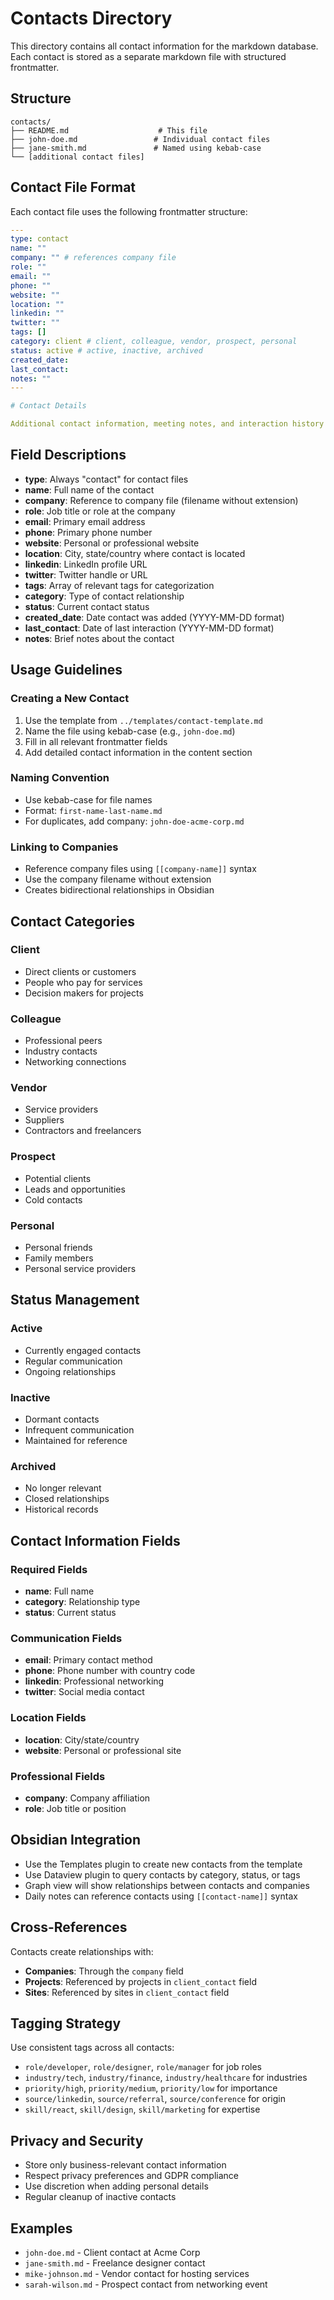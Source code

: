 # Contacts Directory

This directory contains all contact information for the markdown database. Each contact is stored as a separate markdown file with structured frontmatter.

## Structure

```
contacts/
├── README.md                    # This file
├── john-doe.md                 # Individual contact files
├── jane-smith.md               # Named using kebab-case
└── [additional contact files]
```

## Contact File Format

Each contact file uses the following frontmatter structure:

```yaml
---
type: contact
name: ""
company: "" # references company file
role: ""
email: ""
phone: ""
website: ""
location: ""
linkedin: ""
twitter: ""
tags: []
category: client # client, colleague, vendor, prospect, personal
status: active # active, inactive, archived
created_date: 
last_contact: 
notes: ""
---

# Contact Details

Additional contact information, meeting notes, and interaction history go here.
```

## Field Descriptions

- **type**: Always "contact" for contact files
- **name**: Full name of the contact
- **company**: Reference to company file (filename without extension)
- **role**: Job title or role at the company
- **email**: Primary email address
- **phone**: Primary phone number
- **website**: Personal or professional website
- **location**: City, state/country where contact is located
- **linkedin**: LinkedIn profile URL
- **twitter**: Twitter handle or URL
- **tags**: Array of relevant tags for categorization
- **category**: Type of contact relationship
- **status**: Current contact status
- **created_date**: Date contact was added (YYYY-MM-DD format)
- **last_contact**: Date of last interaction (YYYY-MM-DD format)
- **notes**: Brief notes about the contact

## Usage Guidelines

### Creating a New Contact

1. Use the template from `../templates/contact-template.md`
2. Name the file using kebab-case (e.g., `john-doe.md`)
3. Fill in all relevant frontmatter fields
4. Add detailed contact information in the content section

### Naming Convention

- Use kebab-case for file names
- Format: `first-name-last-name.md`
- For duplicates, add company: `john-doe-acme-corp.md`

### Linking to Companies

- Reference company files using `[[company-name]]` syntax
- Use the company filename without extension
- Creates bidirectional relationships in Obsidian

## Contact Categories

### Client
- Direct clients or customers
- People who pay for services
- Decision makers for projects

### Colleague
- Professional peers
- Industry contacts
- Networking connections

### Vendor
- Service providers
- Suppliers
- Contractors and freelancers

### Prospect
- Potential clients
- Leads and opportunities
- Cold contacts

### Personal
- Personal friends
- Family members
- Personal service providers

## Status Management

### Active
- Currently engaged contacts
- Regular communication
- Ongoing relationships

### Inactive
- Dormant contacts
- Infrequent communication
- Maintained for reference

### Archived
- No longer relevant
- Closed relationships
- Historical records

## Contact Information Fields

### Required Fields
- **name**: Full name
- **category**: Relationship type
- **status**: Current status

### Communication Fields
- **email**: Primary contact method
- **phone**: Phone number with country code
- **linkedin**: Professional networking
- **twitter**: Social media contact

### Location Fields
- **location**: City/state/country
- **website**: Personal or professional site

### Professional Fields
- **company**: Company affiliation
- **role**: Job title or position

## Obsidian Integration

- Use the Templates plugin to create new contacts from the template
- Use Dataview plugin to query contacts by category, status, or tags
- Graph view will show relationships between contacts and companies
- Daily notes can reference contacts using `[[contact-name]]` syntax

## Cross-References

Contacts create relationships with:
- **Companies**: Through the `company` field
- **Projects**: Referenced by projects in `client_contact` field
- **Sites**: Referenced by sites in `client_contact` field

## Tagging Strategy

Use consistent tags across all contacts:
- `role/developer`, `role/designer`, `role/manager` for job roles
- `industry/tech`, `industry/finance`, `industry/healthcare` for industries
- `priority/high`, `priority/medium`, `priority/low` for importance
- `source/linkedin`, `source/referral`, `source/conference` for origin
- `skill/react`, `skill/design`, `skill/marketing` for expertise

## Privacy and Security

- Store only business-relevant contact information
- Respect privacy preferences and GDPR compliance
- Use discretion when adding personal details
- Regular cleanup of inactive contacts

## Examples

- `john-doe.md` - Client contact at Acme Corp
- `jane-smith.md` - Freelance designer contact
- `mike-johnson.md` - Vendor contact for hosting services
- `sarah-wilson.md` - Prospect contact from networking event